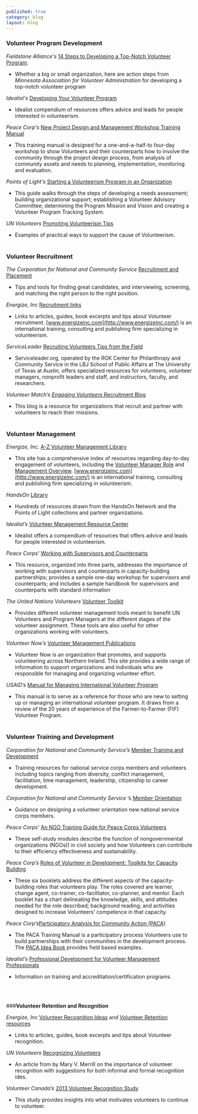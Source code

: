 ```yaml
---
published: true
category: blog
layout: blog
---
```


### **Volunteer Program Development**

_Fieldstone Alliance's_ [14 Steps to Developing a Top-Notch Volunteer Program](http://www.fieldstonealliance.org/client/tools_you_can_use/02-19-09_start_volunteer_program.cfm%22%20%5Cl%20%2211).

- Whether a big or small organization, here are action steps from _Minnesota Association for Volunteer Administration_ for developing a top-notch volunteer program


_Idealist's_ [Developing Your Volunteer Program](http://www.idealist.org/info/VolunteerMgmt/Developing)

- Idealist compendium of resources offers advice and leads for people interested in volunteerism.  

_Peace Corp's_ [New Project Design and Management Workshop Training Manual](http://collection.peacecorps.gov/cdm/singleitem/collection/p15105coll3/id/104/rec/78)

- This training manual is designed for a one-and-a-half-to four-day workshop to show Volunteers and their counterparts how to involve the community through the project design process, from analysis of community assets and needs to planning, implementation, monitoring and evaluation.


_Points of Light's_ [Starting a Volunteerism Program in an Organization](http://www.vaservice.org/uploads/public/Resource_Library/Nonprofit_Management/Volunteer_Recruitment_and_Management/01_Recruitment_and_Development/Starting_a_Volunteer_Program.pdf)

- This guide walks through the steps of developing a needs assessment; building organizational support; establishing a Volunteer Advisory Committee;
    determining the Program Mission and Vision and creating a Volunteer Program Tracking System.  

_UN Volunteers_ [Promoting Volunteerism Tips](http://www.worldvolunteerweb.org/resources/how-to-guides/support.html)

- Examples of practical ways to support the cause of Volunteerism.  
  <br>

### **Volunteer Recruitment**

_The Corporation for National and Community Service_ [Recruitment and Placement](https://www.nationalserviceresources.gov/recruitment-and-placement#.VJiZCF4bkA.)

- Tips and tools for finding great candidates, and interviewing, screening, and matching the right person to the right position.

_Energize, Inc_ [Recruitment links](https://www.energizeinc.com/how_tos_volunteer_management/recruitment)

- Links to articles, guides, book excerpts and tips about Volunteer recruitment. [www.energizeinc.com](http://www.energizeinc.com/) is an international training, consulting and publishing firm specializing in volunteerism.

_ServiceLeader_ [Recruiting Volunteers Tips from the Field](http://www.serviceleader.org/leaders/recruitingsub)

- Serviceleader.org, operated by the RGK Center for Philanthropy and Community Service in the LBJ School of Public Affairs at The University of Texas at Austin, offers specialized resources for volunteers, volunteer managers, nonprofit leaders and staff, and instructors, faculty, and researchers.

_Volunteer Match’s_ [_Engaging Volunteers_ Recruitment Blog](http://blogs.volunteermatch.org/engagingvolunteers/)

- This blog is a resource for organizations that recruit and partner with volunteers to reach their missions.  
  <br>

### **Volunteer Management**


_Energize, Inc._ [A-Z Volunteer Management Library](https://www.energizeinc.com/a-z)

- This site has a comprehensive index of resources regarding day-to-day engagement of volunteers, including the [Volunteer Manager Role](http://www.energizeinc.com/how_tos_volunteer_management/volunteer_resources_manager_role) and [Management Overview](http://www.energizeinc.com\how_tos_volunteer_management\volunteer_management_overview). [www.energizeinc.com](http://www.energizeinc.com/) is an international training, consulting and publishing firm specializing in volunteerism.

_HandsOn_ [Library](http://www.handsonnetwork.org/tools/library)

- Hundreds of resources drawn from the HandsOn Network and the Points of Light collections and partner organizations.

_Idealist’s_ [Volunteer Management Resource Center](http://www.idealist.org/info/VolunteerMgmt)

- Idealist offers a compendium of resources that offers advice and leads for people interested in volunteerism.

_Peace Corps'_ [Working with Supervisors and Counterparts](http://collection.peacecorps.gov/cdm/singleitem/collection/p15105coll3/id/31/rec/133)

- This resource, organized into three parts, addresses the importance of working with supervisors and counterparts in capacity-building partnerships;
    provides a sample one-day workshop for supervisors and counterparts; and includes a sample handbook for supervisors and counterparts with standard
    information

_The United Nations Volunteers_ [Volunteer Toolkit](http://www.unv.org/news-resources/resources/on-volunteerism/volunteer-toolkit.html)

- Provides different volunteer management tools meant to benefit UN Volunteers and Program Managers at the different stages of the volunteer assignment. These tools are also useful for other organizations working with volunteers.

_Volunteer Now’s_ [Volunteer Management Publications](http://www.volunteernow.co.uk/supporting-organisations/publications)

- Volunteer Now is an organization that promotes, and supports volunteering across Northern Ireland. This site provides a wide range of information to support organizations and individuals who are responsible for managing and organizing volunteer effort.

_USAID’s_ [Manual for Managing International Volunteer Program](http://vegaalliance.org/site/wp-content/uploads/2014/03/USAID-Managing-International-Volunteer-Programs.pdf)

- This manual is to serve as a reference for those who are new to setting up or managing an international volunteer program. It draws from a review of the 20
    years of experience of the Farmer-to-Farmer (FtF) Volunteer Program.  
  <br>

### **Volunteer Training and Development**

_Corporation for National and Community Service’s_ [Member Training and Development](http://www.nationalservice.gov/resources/member-and-volunteer-development)

- Training resources for national service corps members and volunteers including topics ranging from diversity, conflict management, facilitation, time
        management, leadership, citizenship to career development.<u></u>

_Corporation for National and Community Service_
        ’s [Member Orientation](https://www.nationalserviceresources.gov/member-orientation#.VJibD14bkA)

- Guidance on designing a volunteer orientation new national service corps members.

_Peace Corps'_ [An NGO Training Guide for Peace Corps Volunteers](http://collection.peacecorps.gov/cdm/singleitem/collection/p15105coll3/id/50/rec/79)  
* These self-study modules describe the function of nongovernmental organizations (NGOs)) in civil society and how Volunteers can contribute to their efficiency effectiveness and sustainability.

_Peace Corp’s_
        [Roles of Volunteer in Development: Toolkits for Capacity Building](http://collection.peacecorps.gov/cdm/singleitem/collection/p15105coll3/id/94/rec/96)  
* These six booklets address the different aspects of the capacity-building roles that volunteers play. The roles covered are learner, change agent, co-trainer, co-facilitator, co-planner, and mentor. Each booklet has a chart delineating the knowledge, skills, and attitudes needed for the role described; background reading; and activities designed to increase Volunteers’ competence in that capacity.

_Peace Corp’s_[Participatory Analysis for Community Action (PACA)](http://collection.peacecorps.gov/cdm/singleitem/collection/p15105coll3/id/41/rec/30)  
* The PACA Training Manual is a participatory process Volunteers use to build partnerships with their communities in the development process. The    [PACA Idea Book](http://collection.peacecorps.gov/cdm/singleitem/collection/p15105coll3/id/60/rec/25) provides field based examples.<u></u>

_Idealist’s_ [Professional Development for Volunteer Management Professionals](http://www.idealist.org/info/VolunteerMgmt/ProfDevelopment)
- Information on training and accreditation/certification programs.

<br>
<br>

###**Volunteer Retention and Recognition**

_Energize, Inc_ [Volunteer Recognition Ideas](http://www.energizeinc.com/ideas.html)
        and [Volunteer Retention resources](https://www.energizeinc.com/how_tos_volunteer_management/retention)

- Links to articles, guides, book excerpts and tips about Volunteer recognition. 

_UN Volunteers_
        [Recognizing Volunteers](http://www.worldvolunteerweb.org/resources/how-to-guides/manage-volunteers/doc/recognizing-volunteers.html)

- An article from by Mary V. Merrill on the importance of volunteer recognition with suggestions for both informal and formal recognition ides.

_Volunteer Canada’s_
        [2013 Volunteer Recognition Study](http://volunteer.ca/content/2013-volunteer-recognition-study)

- This study provides insights into what motivates volunteers to continue to volunteer.

